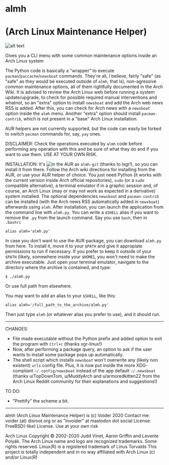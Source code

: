 # almh
# (Arch Linux Maintenance Helper)
![alt text](https://raw.githubusercontent.com/voider755/almh/main/Screenshot_2020-12-28_10-25-09.png)

Gives you a CLI menu with some common maintenance options inside an Arch Linux system 

The Python code is basically a "wrapper" to execute ```pacman```/```paccache```/```newsboat``` commands. They're all, I believe, fairly "safe" (as "safe" as they would be executed outside of ```almh```, that is), non-agressive common maintenance options, all of them rightfully documented in the Arch Wiki. It is advised to review the Arch Linux web before running a system update/upgrade, to check for possible required manual interventions and whatnot, so an "extra" option to install ```newsboat``` and add the Arch web news RSS is added. After this, you can check for Arch news with a ```newsboat``` option inside the ```almh``` menu. Another "extra" option should install ```pacman-contrib```, which is not present in a "base" Arch Linux installation.

AUR helpers are not currently supported, but the code can easily be forked to switch ```pacman``` commands for, say, ```yay``` ones.

DISCLAIMER: Check the operations executed by ```almh``` code before performing any operation with this and be sure of what they do and if you want to use them. USE AT YOUR OWN RISK.

INSTALLATION: It's ![in the AUR](https://aur.archlinux.org/packages/almh-git/) as ```almh-git``` (thanks to lxgr!), so you can install it from there. Follow the Arch wiki directions for installing from the AUR, or use your AUR helper of choice. You just need Python (it works with the current version inside Arch official repositories), ```sudo``` (or a ```sudo``` compatible alternative), a terminal emulator if in a graphic session and, of course, an Arch Linux (may or may not work as expected in a derivative) system installed. The optional dependencies ```newsboat``` and ```pacman-contrib``` can be installed (with the Arch news RSS automatically added in ```newsboat```) afterwards using ```almh```. After installation, you can launch the application from the command line with ```almh.py```. You can write a ```$SHELL``` alias if you want to remove the ```.py``` from the launch command. Say you use ```bash```, then in ```.bashrc```

```alias almh='almh.py'```


In case you don't want to use the AUR package, you can download ```almh.py``` from here. To install it, move it to your ```$PATH``` and give it appropiate permissions to run if necessary. If you prefer to keep it outside of your ```$PATH``` (likely, somewhere inside your ```$HOME```), you won't need to make the archive executable. Just open your terminal emulator, navigate to the directory where the archive is contained, and type:

```shell
$ ./almh.py
```
Or use full path from elsewhere.

You may want to add an alias to your ```$SHELL```, like this:
```shell
alias almh='/full_path_to_the_archive/almh.py'
```
Then just type ```almh``` (or whatever alias you prefer to use), and it should run.
****************************************************************************
CHANGES: 
- File made executable without the Python prefix and added option to exit the program with ```Ctrl+c``` (thanks xgr-linux!)
- Now, after performing a package query, an option to ask if the user wants to install some package pops up automatically.
- The shell script which installs ```newsboat``` won't overwrite any (likely non existent) ```urls``` config file. Plus, it is now put inside the more XDG-compliant ```~/.config/newsboat``` instead of the app default ```~/.newsboat``` (thanks u/TopDownTom, u/MuddyArch and u/armoredkitten22 from the Arch Linux Reddit community for their explanations and suggestions!)

TO DO:
- "Prettify" the scheme a bit.
****************************************************************************
almh (Arch Linux Maintenance Helper) is (c) Voider 2020
Contact me: voider (at) disroot.org or as "invoider" at mastodon dot social
License: FreeBSD(-like) License. Use at your own risk

Arch Linux Copyright © 2002-2020 Judd Vinet, Aaron Griffin and Levente Polyák.
The Arch Linux name and logo are recognized trademarks. Some rights reserved.
Linux(R) is a registered trademark of Linus Torvalds
This project is totally independent and in no way affiliated with Arch Linux (c) and/or Linux(R)
